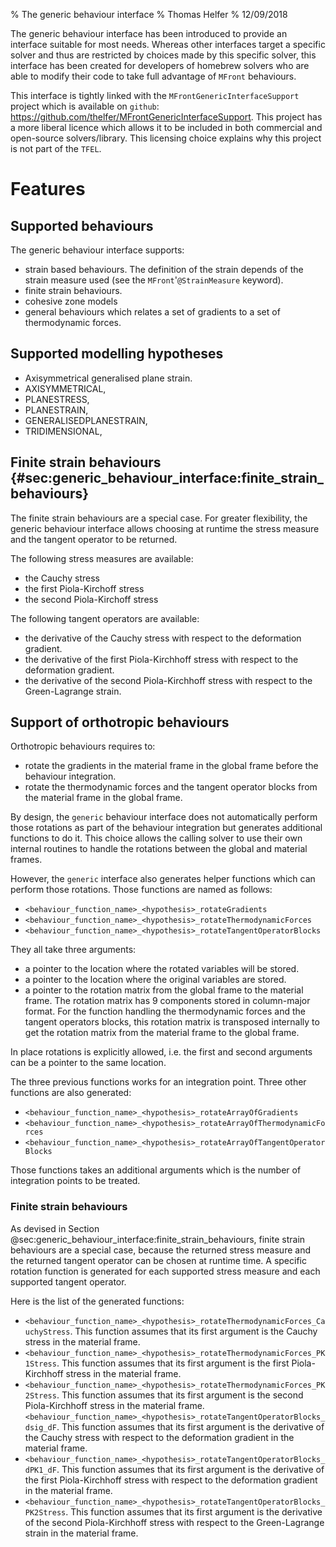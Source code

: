 % The generic behaviour interface
% Thomas Helfer
% 12/09/2018

The generic behaviour interface has been introduced to provide an
interface suitable for most needs. Whereas other interfaces target a
specific solver and thus are restricted by choices made by this specific
solver, this interface has been created for developers of homebrew
solvers who are able to modify their code to take full advantage of
`MFront` behaviours.

This interface is tightly linked with the
`MFrontGenericInterfaceSupport` project which is available on `github`:
<https://github.com/thelfer/MFrontGenericInterfaceSupport>. This project
has a more liberal licence which allows it to be included in both
commercial and open-source solvers/library. This licensing choice
explains why this project is not part of the `TFEL`.

# Features

## Supported behaviours

The generic behaviour interface supports:

- strain based behaviours. The definition of the strain depends of the
  strain measure used (see the `MFront`'`@StrainMeasure` keyword).
- finite strain behaviours.
- cohesive zone models
- general behaviours which relates a set of gradients to a set of
  thermodynamic forces.

## Supported modelling hypotheses

- Axisymmetrical generalised plane strain.
- AXISYMMETRICAL,
- PLANESTRESS,
- PLANESTRAIN,
- GENERALISEDPLANESTRAIN,
- TRIDIMENSIONAL,

## Finite strain behaviours {#sec:generic_behaviour_interface:finite_strain_behaviours}

The finite strain behaviours are a special case. For greater
flexibility, the generic behaviour interface allows choosing at runtime
the stress measure and the tangent operator to be returned.

The following stress measures are available:

- the Cauchy stress
- the first Piola-Kirchoff stress
- the second Piola-Kirchoff stress

The following tangent operators are available:

- the derivative of the Cauchy stress with respect to the deformation
  gradient.
- the derivative of the first Piola-Kirchhoff stress with respect to the
  deformation gradient.
- the derivative of the second Piola-Kirchhoff stress with respect to
  the Green-Lagrange strain.

## Support of orthotropic behaviours

Orthotropic behaviours requires to:

- rotate the gradients in the material frame in the global frame before
  the behaviour integration.
- rotate the thermodynamic forces and the tangent operator blocks from
  the material frame in the global frame.

By design, the `generic` behaviour interface does not automatically
perform those rotations as part of the behaviour integration but
generates additional functions to do it. This choice allows the calling
solver to use their own internal routines to handle the rotations
between the global and material frames.

However, the `generic` interface also generates helper functions which
can perform those rotations. Those functions are named as follows:

- `<behaviour_function_name>_<hypothesis>_rotateGradients`
- `<behaviour_function_name>_<hypothesis>_rotateThermodynamicForces`
- `<behaviour_function_name>_<hypothesis>_rotateTangentOperatorBlocks`

They all take three arguments: 

- a pointer to the location where the rotated variables will be stored.
- a pointer to the location where the original variables are stored.
- a pointer to the rotation matrix from the global frame to the material
  frame. The rotation matrix has 9 components stored in column-major
  format. For the function handling the thermodynamic forces and the
  tangent operators blocks, this rotation matrix is transposed
  internally to get the rotation matrix from the material frame to the
  global frame.

In place rotations is explicitly allowed, i.e. the first and second
arguments can be a pointer to the same location.

The three previous functions works for an integration point. Three other
functions are also generated:

- `<behaviour_function_name>_<hypothesis>_rotateArrayOfGradients`
- `<behaviour_function_name>_<hypothesis>_rotateArrayOfThermodynamicForces`
- `<behaviour_function_name>_<hypothesis>_rotateArrayOfTangentOperatorBlocks`

Those functions takes an additional arguments which is the number of
integration points to be treated.

### Finite strain behaviours

As devised in Section
@sec:generic_behaviour_interface:finite_strain_behaviours, finite strain
behaviours are a special case, because the returned stress measure and
the returned tangent operator can be chosen at runtime time. A specific
rotation function is generated for each supported stress measure and
each supported tangent operator.

Here is the list of the generated functions:

-
  `<behaviour_function_name>_<hypothesis>_rotateThermodynamicForces_CauchyStress`.
  This function assumes that its first argument is the Cauchy stress in
  the material frame.
-
  `<behaviour_function_name>_<hypothesis>_rotateThermodynamicForces_PK1Stress`.
  This function assumes that its first argument is the first
  Piola-Kirchhoff stress in the material frame.
-
  `<behaviour_function_name>_<hypothesis>_rotateThermodynamicForces_PK2Stress`.
  This function assumes that its first argument is the second
  Piola-Kirchhoff stress in the material frame.
  `<behaviour_function_name>_<hypothesis>_rotateTangentOperatorBlocks_dsig_dF`.
  This function assumes that its first argument is the derivative of the
  Cauchy stress with respect to the deformation gradient in the material
  frame.
-
  `<behaviour_function_name>_<hypothesis>_rotateTangentOperatorBlocks_dPK1_dF`.
  This function assumes that its first argument is the derivative of the
  first Piola-Kirchhoff stress with respect to the deformation gradient
  in the material frame.
-
  `<behaviour_function_name>_<hypothesis>_rotateTangentOperatorBlocks_PK2Stress`.
  This function assumes that its first argument is the derivative of the
  second Piola-Kirchhoff stress with respect to the Green-Lagrange
  strain in the material frame.
